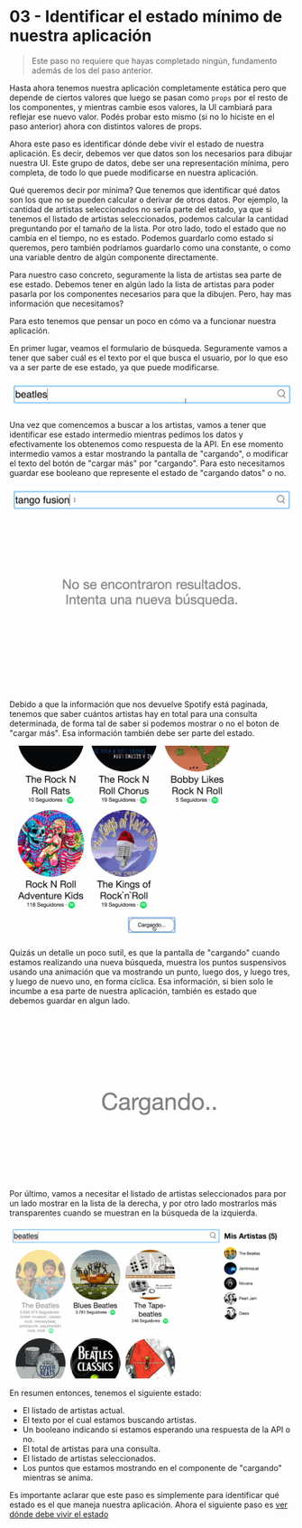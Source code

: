 # 03 - Identificar el estado mínimo de nuestra aplicación

> Este paso no requiere que hayas completado ningún, fundamento además de los del paso anterior.

Hasta ahora tenemos nuestra aplicación completamente estática pero que depende de ciertos valores que luego se pasan como `props` por el resto de los componentes, y mientras cambie esos valores, la UI cambiará para reflejar ese nuevo valor. Podés probar esto mismo (si no lo hiciste en el paso anterior) ahora con distintos valores de props.

Ahora este paso es identificar dónde debe vivir el estado de nuestra aplicación. Es decir, debemos ver que datos son los necesarios para dibujar nuestra UI. Este grupo de datos, debe ser una representación mínima, pero completa, de todo lo que puede modificarse en nuestra aplicación.

Qué queremos decir por mínima? Que tenemos que identificar qué datos son los que no se pueden calcular o derivar de otros datos. Por ejemplo, la cantidad de artistas seleccionados no sería parte del estado, ya que si tenemos el listado de artistas seleccionados, podemos calcular la cantidad preguntando por el tamaño de la lista. Por otro lado, todo el estado que no cambia en el tiempo, no es estado. Podemos guardarlo como estado si queremos, pero también podríamos guardarlo como una constante, o como una variable dentro de algún componente directamente.

Para nuestro caso concreto, seguramente la lista de artistas sea parte de ese estado. Debemos tener en algún lado la lista de artistas para poder pasarla por los componentes necesarios para que la dibujen. Pero, hay mas información que necesitamos?

Para esto tenemos que pensar un poco en cómo va a funcionar nuestra aplicación.

En primer lugar, veamos el formulario de búsqueda. Seguramente vamos a tener que saber cuál es el texto por el que busca el usuario, por lo que eso va a ser parte de ese estado, ya que puede modificarse.

![Formulario de búsqueda](../assets/03-01.gif)

Una vez que comencemos a buscar a los artistas, vamos a tener que identificar ese estado intermedio mientras pedimos los datos y efectivamente los obtenemos como respuesta de la API. En ese momento intermedio vamos a estar mostrando la pantalla de "cargando", o modificar el texto del botón de "cargar más" por "cargando". Para esto necesitamos guardar ese booleano que represente el estado de "cargando datos" o no.

![Búsqueda nueva y cargando](../assets/03-02.gif)

Debido a que la información que nos devuelve Spotify está paginada, tenemos que saber cuántos artistas hay en total para una consulta determinada, de forma tal de saber si podemos mostrar o no el boton de "cargar más". Esa información también debe ser parte del estado.

![Cargar más](../assets/03-03.gif)

Quizás un detalle un poco sutil, es que la pantalla de "cargando" cuando estamos realizando una nueva búsqueda, muestra los puntos suspensivos usando una animación que va mostrando un punto, luego dos, y luego tres, y luego de nuevo uno, en forma cíclica. Esa información, si bien solo le incumbe a esa parte de nuestra aplicación, también es estado que debemos guardar en algun lado.

![Cargando](../assets/03-04.gif)

Por último, vamos a necesitar el listado de artistas seleccionados para por un lado mostrar en la lista de la derecha, y por otro lado mostrarlos más transparentes cuando se muestran en la búsqueda de la izquierda.

![Selección de artistas](../assets/03-05.gif)

En resumen entonces, tenemos el siguiente estado:

* El listado de artistas actual.
* El texto por el cual estamos buscando artistas.
* Un booleano indicando si estamos esperando una respuesta de la API o no.
* El total de artistas para una consulta.
* El listado de artistas seleccionados.
* Los puntos que estamos mostrando en el componente de "cargando" mientras se anima.

Es importante aclarar que este paso es simplemente para identificar qué estado es el que maneja nuestra aplicación. Ahora el siguiente paso es [ver dónde debe vivir el estado](./04-donde-debe-vivir-el-estado.md)